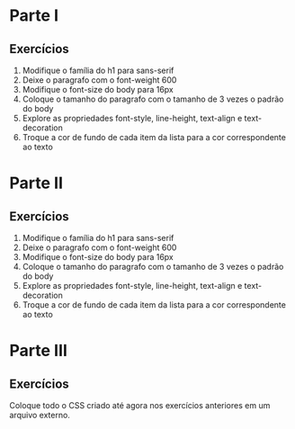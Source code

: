 # Parte I

## Exercícios
1. Modifique o família do h1 para sans-serif
2. Deixe o paragrafo com o font-weight 600
3. Modifique o font-size do body para 16px
4. Coloque o tamanho do paragrafo com o tamanho de 3 vezes o padrão do body
5. Explore as propriedades font-style, line-height, text-align e text-decoration
6. Troque a cor de fundo de cada item da lista para a cor correspondente ao texto

# Parte II

## Exercícios
1. Modifique o família do h1 para sans-serif
2. Deixe o paragrafo com o font-weight 600
3. Modifique o font-size do body para 16px
4. Coloque o tamanho do paragrafo com o tamanho de 3 vezes o padrão do body
5. Explore as propriedades font-style, line-height, text-align e text-decoration
6. Troque a cor de fundo de cada item da lista para a cor correspondente ao texto

# Parte III

## Exercícios
Coloque todo o CSS criado até agora nos exercícios anteriores em um arquivo externo.
